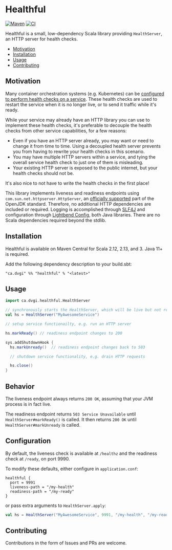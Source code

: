 # Healthful
[![Maven](https://img.shields.io/maven-central/v/ca.dvgi/healthful_2.13?color=blue)](https://search.maven.org/search?q=g:ca.dvgi%20healthful) [![CI](https://img.shields.io/github/actions/workflow/status/dvgica/healthful/ci.yml?branch=main)](https://github.com/dvgica/healthful/actions)

Healthful is a small, low-dependency Scala library providing `HealthServer`, an HTTP server for health checks.

- [Motivation](#motivation)
- [Installation](#installation)
- [Usage](#usage)
- [Contributing](#contributing)

## Motivation

Many container orchestration systems (e.g. Kubernetes) can be [configured to perform health checks on a service](https://kubernetes.io/docs/tasks/configure-pod-container/configure-liveness-readiness-startup-probes/). These health checks are used to restart the service when it is no longer live, or to send it traffic while it's ready.

While your service may already have an HTTP library you can use to implement these health checks, it's preferable to decouple the health checks from other service capabilities, for a few reasons:

- Even if you have an HTTP server already, you may want or need to change it from time to time. Using a decoupled health server prevents you from having to rewrite your health checks in this scenario.
- You may have multiple HTTP servers within a service, and tying the overall service health check to just one of them is misleading.
- Your existing HTTP server is exposed to the public internet, but your health checks should not be.

It's also nice to not have to write the health checks in the first place!

This library implements liveness and readiness endpoints using `com.sun.net.httpserver.HttpServer`, an [officially supported](https://openjdk.org/jeps/408) part of the OpenJDK standard. Therefore, no additional HTTP dependencies are included or required. Logging is accomplished through [SLF4J](https://slf4j.org/) and configuration through [Lightbend Config](https://github.com/lightbend/config), both Java libraries. There are no Scala dependencies required beyond the stdlib.

## Installation

Healthful is available on Maven Central for Scala 2.12, 2.13, and 3. Java 11+ is required.

Add the following dependency description to your build.sbt:

`"ca.dvgi" %% "healthful" % "<latest>"`

## Usage

``` scala
import ca.dvgi.healthful.HealthServer

// synchronously starts the HealthServer, which will be live but not ready
val hs = HealthServer("MyAwesomeService")

// setup service functionailty, e.g. run an HTTP server

hs.markReady() // readiness endpoint changes to 200

sys.addShutdownHook {
  hs.markUnready()  // readiness endpoint changes back to 503

  // shutdown service functionality, e.g. drain HTTP requests

  hs.close()
}
```

## Behavior

The liveness endpoint always returns `200 OK`, assuming that your JVM process is in fact live.

The readiness endpoint returns `503 Service Unavailable` until `HealthServer#markReady()` is called. It then returns `200 OK` until `HealthServer#markUnready` is called.

## Configuration

By default, the liveness check is available at `/healthz` and the readiness check at `/ready`, on port 9990.

To modify these defaults, either configure in `application.conf`:

```
healthful {
  port = 9991
  liveness-path = "/my-health"
  readiness-path = "/my-ready"
}
```

or pass extra arguments to `HealthServer.apply`:

``` scala
val hs = HealthServer("MyAwesomeService", 9991, "/my-health", "/my-ready")
```

## Contributing 

Contributions in the form of Issues and PRs are welcome.
